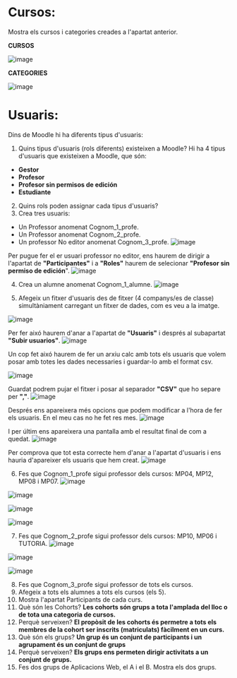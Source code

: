 # Cursos:

Mostra els cursos i categories creades a l'apartat anterior.

**CURSOS** 

![image](https://user-images.githubusercontent.com/114423020/207121044-0a080a0a-4f92-4405-aca9-e43028e5661e.png)

**CATEGORIES**

![image](https://user-images.githubusercontent.com/114423020/207121114-4f6059f7-7ee9-41a3-8d1c-091dcb147e84.png)


# Usuaris:

Dins de Moodle hi ha diferents tipus d'usuaris:

1. Quins tipus d'usuaris (rols diferents) existeixen a Moodle?
Hi ha 4 tipus d'usuaris que existeixen a Moodle, que són:

- **Gestor**
- **Profesor**
- **Profesor sin permisos de edición**
- **Estudiante**


2. Quins rols poden assignar cada tipus d'usuaris?
3. Crea tres usuaris:
  - Un Professor anomenat Cognom_1_profe.
  - Un Professor anomenat Cognom_2_profe.
  - Un professor No editor anomenat Cognom_3_profe.
![image](https://user-images.githubusercontent.com/114423020/207124539-e307b8e0-a976-4028-87be-99186c44cfdb.png)


Per pugue fer el er usuari professor no editor, ens haurem de dirigir a l'apartat de **"Participantes"** i a **"Roles"** haurem de selecionar **"Profesor sin permiso de edición**".
![image](https://user-images.githubusercontent.com/114423020/207125015-62afb981-3766-45ed-a58a-c2455881a361.png)

4.  Crea un alumne anomenat Cognom_1_alumne.
![image](https://user-images.githubusercontent.com/114423020/208315849-a2d1176b-a3e3-460a-aeb8-1b3ad2f0c216.png)

5.  Afegeix un fitxer d'usuaris des de fitxer (4 companys/es de classe) simultàniament carregant un fitxer de dades, com es veu a la imatge.

![image](https://user-images.githubusercontent.com/110727546/205681118-13764074-331b-42b7-b051-38f816f8b931.png)

Per fer aixó haurem d'anar a l'apartat de **"Usuaris"** i després al subapartat **"Subir usuarios"**. 
![image](https://user-images.githubusercontent.com/114423020/208316062-16d3c81d-ac49-47c3-af83-acb044573bf4.png)


Un cop fet aixó haurem de fer un arxiu calc amb tots els usuaris que volem posar amb totes les dades necessaries i guardar-lo amb el format csv.

![image](https://user-images.githubusercontent.com/114423020/208316084-785295e4-d1cf-459c-82d9-6e6863343cdf.png)

Guardat podrem pujar el fitxer i posar al separador **"CSV"** que ho separe per **","**.
![image](https://user-images.githubusercontent.com/114423020/208316139-9f4d79b1-47d5-47ae-ac1a-cfd5e8060863.png)

Després ens apareixera més opcions que podem modificar a l'hora de fer els usuaris. En el meu cas no he fet res mes.
![image](https://user-images.githubusercontent.com/114423020/208316228-bc3aa753-7dd8-478f-83c8-74a0747a4b4f.png)

I per últim ens apareixera una pantalla amb el resultat final de com a quedat.
![image](https://user-images.githubusercontent.com/114423020/208316259-89a883a3-e26a-4737-a45d-f487fe54160d.png)

Per comprova que tot esta correcte hem d'anar a l'apartat d'usuaris i ens hauria d'apareixer els usuaris que hem creat.
![image](https://user-images.githubusercontent.com/114423020/208316297-d031c584-ef1b-459a-afd2-16188ae4d5fc.png)


6. Fes que Cognom_1_profe sigui professor dels cursos: MP04, MP12, MP08 i MP07.
![image](https://user-images.githubusercontent.com/114423020/208318212-91b34206-d50e-42cc-8871-586e955a9329.png)

![image](https://user-images.githubusercontent.com/114423020/208318215-ae84347f-c37f-4bcd-a149-db5dd7679914.png)

![image](https://user-images.githubusercontent.com/114423020/208318218-59d19c18-c8a5-497e-9b76-08c415b0e513.png)

![image](https://user-images.githubusercontent.com/114423020/208318229-d71f8532-ea7a-42f4-a190-1d2008a8cf48.png)

7. Fes que Cognom_2_profe sigui professor dels cursos: MP10, MP06 i TUTORIA.
![image](https://user-images.githubusercontent.com/114423020/208318340-8e9938e7-60c7-449c-b063-bcf751676435.png)

![image](https://user-images.githubusercontent.com/114423020/208318348-8b7de26d-1ddd-4b2b-b96a-89d9c3fca778.png)

![image](https://user-images.githubusercontent.com/114423020/208318350-3640cc55-09ff-49fe-bd51-418f0dbae6af.png)

8. Fes que Cognom_3_profe sigui professor de tots els cursos.
9. Afegeix a tots els alumnes a tots els cursos (els 5).
10. Mostra l'apartat Participants de cada curs.
11. Què són les Cohorts? 
**Les cohorts són grups a tota l'amplada del lloc o de tota una categoria de cursos.**
12. Perquè serveixen?
**El propòsit de les cohorts és permetre a tots els membres de la cohort ser inscrits (matriculats) fàcilment en un curs.**
13. Què són els grups?
**Un grup és un conjunt de participants i un agrupament és un conjunt de grups**
14. Perquè serveixen?
**Els grups ens permeten dirigir activitats a un conjunt de grups.**
15. Fes dos grups de Aplicacions Web, el A i el B. Mostra els dos grups.

